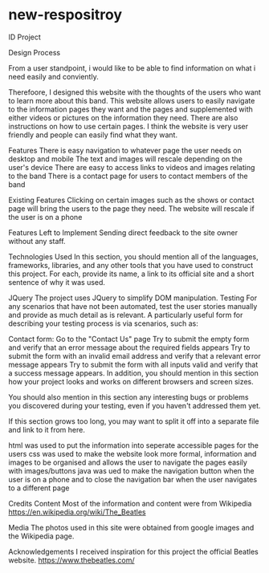 # new-respositroy
ID Project

Design Process

From a user standpoint, i would like to be able to find information on what i need easily and conviently.

Therefoore, I designed this website with the thoughts of the users who want to learn more about this band.
This website allows users to easily navigate to the information pages they want and the pages and supplemented with either videos or pictures on the information they need.
There are also instructions on how to use certain pages.
I think the website is very user friendly and people can easily find what they want.

Features
There is easy navigation to whatever page the user needs on desktop and mobile
The text and images will rescale depending on the user's device
There are easy to access links to videos and images relating to the band
There is a contact page for users to contact members of the band


Existing Features
Clicking on certain images such as the shows or contact page will bring the users to the page they need.
The website will rescale if the user is on a phone

Features Left to Implement
Sending direct feedback to the site owner without any staff.

Technologies Used
In this section, you should mention all of the languages, frameworks, libraries, and any other tools that you have used to construct this project. For each, provide its name, a link to its official site and a short sentence of why it was used.

JQuery
The project uses JQuery to simplify DOM manipulation.
Testing
For any scenarios that have not been automated, test the user stories manually and provide as much detail as is relevant. A particularly useful form for describing your testing process is via scenarios, such as:

Contact form:
Go to the "Contact Us" page
Try to submit the empty form and verify that an error message about the required fields appears
Try to submit the form with an invalid email address and verify that a relevant error message appears
Try to submit the form with all inputs valid and verify that a success message appears.
In addition, you should mention in this section how your project looks and works on different browsers and screen sizes.

You should also mention in this section any interesting bugs or problems you discovered during your testing, even if you haven't addressed them yet.

If this section grows too long, you may want to split it off into a separate file and link to it from here.

html was used to put the information into seperate accessible pages for the users
css was used to make the website look more formal, information and images to be organised and allows the user to navigate the pages easily with images/buttons
java was ued to make the navigation button when the user is on a phone and to close the navigation bar when the user navigates to a different page

Credits
Content
Most of the information and content were from Wikipedia
https://en.wikipedia.org/wiki/The_Beatles

Media
The photos used in this site were obtained from google images and the Wikipedia page.

Acknowledgements
I received inspiration for this project the official Beatles website.
https://www.thebeatles.com/
